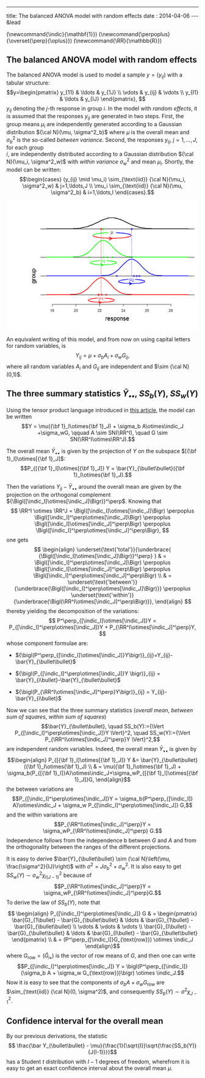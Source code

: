 --- 
title: The balanced ANOVA model with random effects 
date : 2014-04-06
--- &lead





\(\newcommand{\indic}{\mathbf{1}}\)
\(\newcommand{\perpoplus}{\overset{\perp}{\oplus}}\)
\(\newcommand{\RR}{\mathbb{R}}\)

## The balanced ANOVA model with random effects  


The balanced ANOVA model is used to model a sample $y=(y_{ij})$ with a tabular structure:
$$y=\begin{pmatrix}
y_{11} & \ldots & y_{1J} \\
\vdots & y_{ij} & \vdots \\
y_{I1} & \ldots & y_{IJ}
\end{pmatrix},
$$
$y_{ij}$ denoting the $j$-th response in group $i$. 
In the model with *random effects*, 
it is assumed that the responses $y_{ij}$ are generated in two steps. 
First, the group means $\mu_i$ are independently generated according to a Gaussian 
distribution ${\cal N}(\mu, \sigma^2_b)$ where $\mu$ is the overall mean and 
$\sigma^2_b$ is the so-called *between variance*. 
Second, the responses $y_{ij}$, $j =1,\ldots,J$, for each group  
$i$, are independently distributed according to  a Gaussian distribution 
${\cal N}(\mu_i, \sigma^2_w)$ with *within variance* $\sigma^2_w$ and mean
$\mu_i$. Shortly, the model can be written:
 $$\begin{cases}
 (y_{ij} \mid \mu_i) \sim_{\text{iid}} {\cal N}(\mu_i, \sigma^2_w) & j=1,\ldots,J \\ 
\mu_i \sim_{\text{iid}} {\cal N}(\mu, \sigma^2_b) & i=1,\ldots,I
\end{cases}.$$

![plot of chunk anovarandommodel](assets/fig/AV1random-anovarandommodel.png) 



An equivalent writing of this model, and from now on using capital letters for random 
variables, is 
$$Y_{ij} = \mu + \sigma_bA_{i} + \sigma_wG_{ij},$$
where all random variables $A_i$ and $G_{ij}$ are independent and $\sim {\cal N}(0,1)$. 



## The three summary statistics $\bar{Y}_{\bullet\bullet}$, $SS_b(Y)$, $SS_w(Y)$

Using the tensor product language introduced in [this article](http://stla.github.io/stlapblog/posts/Anova1fixed.html), the model can be written 
$$Y = \mu({\bf 1}_I\otimes{\bf 1}_J) + \sigma_b A\otimes\indic_J +\sigma_wG, 
\qquad A \sim SN(\RR^I), \quad G \sim SN(\RR^I\otimes\RR^J).$$


The overall mean $\bar{Y}_{\bullet\bullet}$ is given by the projection of $Y$ on the subspace 
$[{\bf 1}_I]\otimes[{\bf 1}_J]$:  
$$P_{[{\bf 1}_I]\otimes[{\bf 1}_J]} Y = \bar{Y}_{\bullet\bullet}({\bf 1}_I\otimes{\bf 1}_J).$$

Then the variations $Y_{ij}-\bar{Y}_{\bullet\bullet}$ around the overall mean are given by the projection on the orthogonal complement ${\Bigl([\indic_I]\otimes[\indic_J]\Bigr)}^\perp$. 
Knowing that 
$$
\RR^I \otimes \RR^J  = 
\Bigl([\indic_I]\otimes[\indic_J]\Bigr) 
\perpoplus \Bigl([\indic_I]^\perp\otimes[\indic_J]\Bigr) 
\perpoplus \Bigl([\indic_I]\otimes[\indic_J]^\perp\Bigr) 
\perpoplus \Bigl([\indic_I]^\perp\otimes[\indic_J]^\perp\Bigr),
$$
one gets
$$
\begin{align}
\underset{\text{'total'}}{\underbrace{ {\Bigl([\indic_I]\otimes[\indic_J]\Bigr)}^\perp} }  & = 
\Bigl([\indic_I]^\perp\otimes[\indic_J]\Bigr) 
\perpoplus \Bigl([\indic_I]\otimes[\indic_J]^\perp\Bigr) 
\perpoplus \Bigl([\indic_I]^\perp\otimes[\indic_J]^\perp\Bigr) \\
& =  \underset{\text{'between'}}{\underbrace{\Bigl([\indic_I]^\perp\otimes[\indic_J]\Bigr)}} 
\perpoplus 
\underset{\text{'within'}}{\underbrace{\Bigl(\RR^I\otimes[\indic_J]^\perp\Bigr)}},
\end{align}
$$
thereby yielding the decomposition of the variations:
$$
P^\perp_{[\indic_I]\otimes[\indic_J]}Y = 
P_{[\indic_I]^\perp\otimes[\indic_J]}Y + P_{\RR^I\otimes[\indic_J]^\perp}Y,
$$
whose component formulae are: 

- ${\bigl(P^\perp_{[\indic_I]\otimes[\indic_J]}Y\bigr)}_{ij}=Y_{ij}-\bar{Y}_{\bullet\bullet}$

- ${\bigl(P_{[\indic_I]^\perp\otimes[\indic_J]}Y \bigr)}_{ij} = \bar{Y}_{i\bullet}-\bar{Y}_{\bullet\bullet}$ 

- ${\bigl(P_{\RR^I\otimes[\indic_J]^\perp}Y\bigr)}_{ij} = Y_{ij}-\bar{Y}_{i\bullet}$ 

Now we can see that the three summary statistics (*overall mean*, *between sum of squares*, *within sum of squares*)
$$\bar{Y}_{\bullet\bullet}, \quad 
SS_b(Y):={\Vert P_{[\indic_I]^\perp\otimes[\indic_J]}Y  \Vert}^2, \quad 
SS_w(Y):={\Vert P_{\RR^I\otimes[\indic_J]^\perp}Y \Vert}^2,$$
are independent random variables.
Indeed, the overall mean $\bar{Y}_{\bullet\bullet}$ is given by 
$$\begin{align}
P_{[{\bf 1}_I]\otimes[{\bf 1}_J]} Y &= \bar{Y}_{\bullet\bullet}({\bf 1}_I\otimes{\bf 1}_J) \\
& =  
\mu({\bf 1}_I\otimes{\bf 1}_J) + \sigma_b(P_{[{\bf 1}_I]}A)\otimes\indic_J+\sigma_wP_{[{\bf 1}_I]\otimes[{\bf 1}_J]}G,
\end{align}$$
the between variations are 
$$P_{[\indic_I]^\perp\otimes[\indic_J]}Y 
= \sigma_b(P^\perp_{[\indic_I]} A)\otimes\indic_J + \sigma_w P_{[\indic_I]^\perp\otimes[\indic_J]} G,$$
and the within variations are 
$$P_{\RR^I\otimes[\indic_J]^\perp}Y 
= \sigma_wP_{\RR^I\otimes[\indic_J]^\perp} G.$$
Independence follows from the independence b between $G$ and $A$ and 
from the orthogonality between the  ranges of the different projections.

It is easy to derive $\bar{Y}_{\bullet\bullet} \sim {\cal N}\left(\mu, \frac{\sigma^2}{IJ}\right)$ with $\sigma^2=J\sigma^2_b+\sigma^2_w$. 
It is also easy to get $SS_w(Y) \sim \sigma^2_w\chi^2_{I(J-1)}$ because of 
$$P_{\RR^I\otimes[\indic_J]^\perp}Y = \sigma_wP_{\RR^I\otimes[\indic_J]^\perp}G.$$ 
To derive the law of $SS_b(Y)$, 
note that 
$$
\begin{align}
P_{[\indic_I]^\perp\otimes[\indic_J]} G 
& = \begin{pmatrix} 
\bar{G}_{1\bullet} - \bar{G}_{\bullet\bullet} & \ldots & \bar{G}_{1\bullet} - \bar{G}_{\bullet\bullet} \\
\vdots & \vdots & \vdots \\
\bar{G}_{I\bullet} - \bar{G}_{\bullet\bullet} & \ldots & \bar{G}_{I\bullet} - \bar{G}_{\bullet\bullet} 
\end{pmatrix} \\
& = (P^\perp_{[\indic_I]}G_{\text{row}}) \otimes \indic_J
\end{align}$$
where $G_{\text{row}} = (\bar{G}_{i\bullet})$ is the vector of row means of $G$, and then one can write  
$$P_{[\indic_I]^\perp\otimes[\indic_J]} Y 
= \bigl(P^\perp_{[\indic_I]}(\sigma_b A + \sigma_w G_{\text{row}})\bigr) \otimes \indic_J.$$
Now it is easy to see that the components of $\sigma_b A + \sigma_w G_{\text{row}}$ are 
$\sim_{\text{iid}} {\cal N}(0, \sigma^2)$, and 
consequently $SS_b(Y) \sim \sigma^2\chi^2_{J-1}$. 


## Confidence interval for the overall mean 

By our previous derivations, the statistic 
$$ \frac{\bar Y_{\bullet\bullet}  - \mu}{\frac{1}{\sqrt{I}}\sqrt{\frac{SS_b(Y)}{J(I-1)}}}$$
has a Student $t$ distribution with $I-1$ degrees of freedom, wherefrom it is easy to get an exact confidence interval about the overall mean $\mu$.



